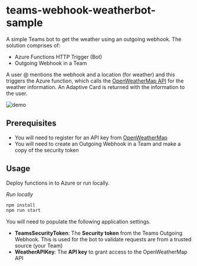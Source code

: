 # teams-webhook-weatherbot-sample
A simple Teams bot to get the weather using an outgoing webhook. The solution comprises of:

- Azure Functions HTTP Trigger (Bot)
- Outgoing Webhook in a Team

A user @ mentions the webhook and a location (for weather) and this triggers the Azure function, which calls the [OpenWeatherMap API](https://openweathermap.org/api) for the weather information. An Adaptive Card is returned with the information to the user.

![demo](https://user-images.githubusercontent.com/472320/149221643-96f50590-dd93-4616-83f5-98ff9d219a4b.gif)
## Prerequisites

- You will need to register for an API key from [OpenWeatherMap](https://openweathermap.org)
- You will need to create an Outgoing Webhook in a Team and make a copy of the security token

## Usage
Deploy functions in to Azure or run locally. 

*Run locally*
```bash
npm install
npm run start
```

You will need to populate the following application settings.

- **TeamsSecurityToken**: The **Security token** from the Teams Outgoing Webhook. This is used for the bot to validate requests are from a trusted source (your Team)
- **WeatherAPIKey**: The **API key** to grant access to the OpenWeatherMap API
